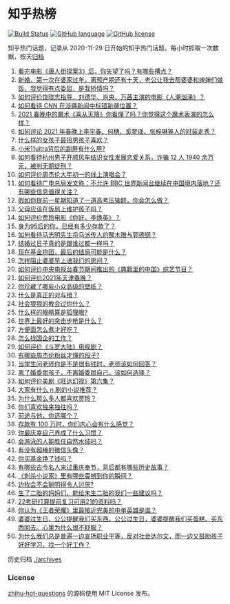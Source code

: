 # 知乎热榜
[![Build Status](https://github.com/ToWeLong/zhihu-hot-questions/workflows/CI/badge.svg)](https://github.com/ToWeLong/zhihu-hot-questions/actions)
[![GitHub language](https://img.shields.io/badge/language-golang-orange.svg)](https://golang.org/)
[![GitHub license](https://img.shields.io/github/license/ToWeLong/zhihu-hot-questions)](https://github.com/ToWeLong/zhihu-hot-questions/blob/main/LICENSE)

知乎热门话题，记录从 2020-11-29 日开始的知乎热门话题。每小时抓取一次数据，按天[归档](./archives)

<!-- BEGIN -->

1. [看完电影《唐人街探案3》后，你失望了吗？有哪些槽点？](https://www.zhihu.com/question/442574355)
1. [新婚，第一次在婆家过年，离预产期还有十天，老公让我去帮婆婆和婶婶们做饭，我觉得有点委屈，是我矫情吗？](https://www.zhihu.com/question/444053926)
1. [如何评价饶晓志指导，刘德华、肖央、万茜主演的电影《人潮汹涌》？](https://www.zhihu.com/question/443661027)
1. [如何看待 CNN 在涉疆新闻中标错新疆位置？](https://www.zhihu.com/question/444080996)
1. [2021 春晚中的魔术《喜从天降》你看懂了吗？你觉得这个魔术表演的怎么样？](https://www.zhihu.com/question/444004747)
1. [如何评论 2021 年春晚上李宇春、何穗、奚梦瑶、张梓琳等人的时装走秀？](https://www.zhihu.com/question/443978501)
1. [什么样的女孩子最招男孩子喜欢？](https://www.zhihu.com/question/356308668)
1. [小米11ultra背后的副屏有什么用?](https://www.zhihu.com/question/444063750)
1. [如何看待杭州男子开顺风车结识女性发展恋爱关系，诈骗 12 人 1940 余万元，被判无期徒刑？](https://www.zhihu.com/question/443917776)
1. [如何评价周杰伦大年初一的线上演唱会？](https://www.zhihu.com/question/444107810)
1. [如何看待广电总局发文称：不允许 BBC 世界新闻台继续在中国境内落地？还有哪些信息值得关注？](https://www.zhihu.com/question/444040251)
1. [假如你提前一星期知道了一道高考压轴题，你会怎么做？](https://www.zhihu.com/question/441336497)
1. [父母应该在饭局上维护孩子吗？](https://www.zhihu.com/question/419829368)
1. [如何评价贾玲电影《你好，李焕英》？](https://www.zhihu.com/question/350520117)
1. [身为95后的你，已经有多少存款了？](https://www.zhihu.com/question/394458863)
1. [如何看待马志明先生将马派传人的醒木赠与郭德纲？](https://www.zhihu.com/question/443856454)
1. [结婚过日子真的是跟谁过都一样吗？](https://www.zhihu.com/question/434106172)
1. [现在基金抱团，最后的结局可能是什么？](https://www.zhihu.com/question/438846560)
1. [怎样阻止婆婆早上进我们的房间？](https://www.zhihu.com/question/397638274)
1. [如何评价中央电视台春节期间推出的《典籍里的中国》综艺节目？](https://www.zhihu.com/question/444106315)
1. [如何评价2021年天津春晚？](https://www.zhihu.com/question/443858013)
1. [你珍藏了哪些小众高级的壁纸？](https://www.zhihu.com/question/434424393)
1. [什么是真正的对与错？](https://www.zhihu.com/question/63636610)
1. [社会狠狠的教会过你什么？](https://www.zhihu.com/question/431538148)
1. [什么样的眼睛算是狐狸眼?](https://www.zhihu.com/question/299923465)
1. [世界上最好的突击步枪是什么？](https://www.zhihu.com/question/443302547)
1. [方便面怎么煮才好吃？](https://www.zhihu.com/question/286332661)
1. [怎么找国企的工作？](https://www.zhihu.com/question/287580085)
1. [如何评价《斗罗大陆》电视剧？](https://www.zhihu.com/question/318906674)
1. [有哪些周杰伦粉丝才懂的段子?](https://www.zhihu.com/question/38146372)
1. [当学生问老师你是不是很有钱时，老师该如何回答？](https://www.zhihu.com/question/438305748)
1. [离了婚委屈孩子，不离婚委屈自己，该如何选择？](https://www.zhihu.com/question/439000359)
1. [如何评价美剧《旺达幻视》第六集？](https://www.zhihu.com/question/444083641)
1. [大家有什么 n 刷的小说推荐？](https://www.zhihu.com/question/375441680)
1. [为什么那么多人都喜欢贾玲？](https://www.zhihu.com/question/318141683)
1. [你们喜欢独来独往吗？](https://www.zhihu.com/question/439761145)
1. [前途与他，你选哪个？](https://www.zhihu.com/question/441190417)
1. [存款有 100 万时，你们内心会有什么感觉？](https://www.zhihu.com/question/435393939)
1. [你最庆幸自己养成了什么习惯？](https://www.zhihu.com/question/393200731)
1. [会游泳的人能胜任自然水域吗？](https://www.zhihu.com/question/308185916)
1. [有没有超棒的微信头像？](https://www.zhihu.com/question/432712007)
1. [你买基金挣了钱吗？](https://www.zhihu.com/question/410574473)
1. [有哪些古今名人来过重庆奉节，背后都有哪些历史故事？](https://www.zhihu.com/question/444040639)
1. [《刺杀小说家》里有哪些震撼到你的瞬间？](https://www.zhihu.com/question/315928062)
1. [边牧会不会聪明得令人讨厌?](https://www.zhihu.com/question/393601336)
1. [生了二胎的妈妈们，能给未生二胎的我们一些建议吗？](https://www.zhihu.com/question/436999648)
1. [22考研打算提前复习可用21的资料吗？](https://www.zhihu.com/question/413052247)
1. [你认为《王者荣耀》里最接近完美的中单英雄是谁？](https://www.zhihu.com/question/441413465)
1. [婆婆过生日，公公提醒我们买东西。公公过生日，婆婆提醒我们买蛋糕、买东西回去。心里为什么很不舒服？](https://www.zhihu.com/question/308825931)
1. [为什么我们总是普遍一边宣扬职业平等，反对社会达尔文，而一边又鼓励孩子好好学习，找一个好工作？](https://www.zhihu.com/question/443552685)

<!-- END -->

历史归档 [./archives](./archives)


### License
[zhihu-hot-questions](https://github.com/towelong/zhihu-hot-questions) 的源码使用 MIT License 发布。